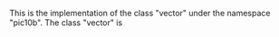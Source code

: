 This is the implementation of the class "vector" under the namespace "pic10b".
The class "vector" is 

